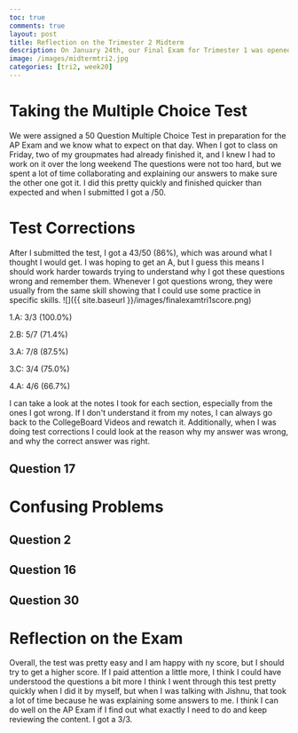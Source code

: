 ```yaml
---
toc: true
comments: true
layout: post
title: Reflection on the Trimester 2 Midterm
description: On January 24th, our Final Exam for Trimester 1 was opened and it was a Multiple Choice Test on CollegeBoard with 50 Questions and this is my reflection as well as any test corrections
image: /images/midtermtri2.jpg
categories: [tri2, week20]
---
```


# Taking the Multiple Choice Test
We were assigned a 50 Question Multiple Choice Test in preparation for the AP Exam and we know what to expect on that day. When I got to class on Friday, two of my groupmates had already finished it, and I knew I had to work on it over the long weekend The questions were not too hard, but we spent a lot of time collaborating and explaining our answers to make sure the other one got it. I did this pretty quickly and finished quicker than expected and when I submitted I got a /50.

# Test Corrections
After I submitted the test, I got a 43/50 (86%), which was around what I thought I would get. I was hoping to get an A, but I guess this means I should work harder towards trying to understand why I got these questions wrong and remember them. Whenever I got questions wrong, they were usually from the same skill showing that I could use some practice in specific skills. ![]({{ site.baseurl }}/images/finalexamtri1score.png)

1.A: 3/3 (100.0%)

2.B: 5/7 (71.4%)

3.A: 7/8 (87.5%)

3.C: 3/4 (75.0%)

4.A: 4/6 (66.7%)

I can take a look at the notes I took for each section, especially from the ones I got wrong. If I don't understand it from my notes, I can always go back to the CollegeBoard Videos and rewatch it. Additionally, when I was doing test corrections I could look at the reason why my answer was wrong, and why the correct answer was right.

## Question 17

##

# Confusing Problems

## Question 2

## Question 16

## Question 30

# Reflection on the Exam
Overall, the test was pretty easy and I am happy with ny score, but I should try to get a higher score. If I paid attention a little more, I think I could have understood the questions a bit more I think I went through this test pretty quickly when I did it by myself, but when I was talking with Jishnu, that took a lot of time because he was explaining some answers to me. I think I can do well on the AP Exam if I find out what exactly I need to do and keep reviewing the content. I got a 3/3.
